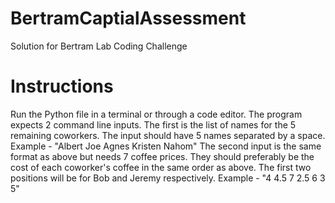 # BertramCaptialAssessment
Solution for Bertram Lab Coding Challenge

# Instructions
Run the Python file in a terminal or through a code editor.
The program expects 2 command line inputs.
The first is the list of names for the 5 remaining coworkers.
The input should have 5 names separated by a space.
Example - "Albert Joe Agnes Kristen Nahom"
The second input is the same format as above but needs 7 coffee prices.
They should preferably be the cost of each coworker's coffee in the same order as above.
The first two positions will be for Bob and Jeremy respectively.
Example - "4 4.5 7 2.5 6 3 5"
